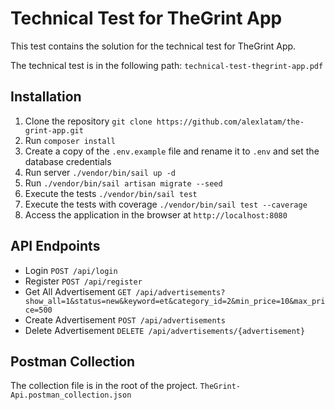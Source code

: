 # Technical Test for TheGrint App
This test contains the solution for the technical test for TheGrint App.

The technical test is in the following path: `technical-test-thegrint-app.pdf`

## Installation
1. Clone the repository `git clone https://github.com/alexlatam/the-grint-app.git`
2. Run `composer install`
3. Create a copy of the `.env.example` file and rename it to `.env` and set the database credentials
4. Run server `./vendor/bin/sail up -d`
5. Run `./vendor/bin/sail artisan migrate --seed`
6. Execute the tests `./vendor/bin/sail test`
7. Execute the tests with coverage `./vendor/bin/sail test --caverage`
8. Access the application in the browser at `http://localhost:8080`

## API Endpoints
- Login `POST /api/login`
- Register `POST /api/register`
- Get All Advertisement `GET /api/advertisements?show_all=1&status=new&keyword=et&category_id=2&min_price=10&max_price=500`
- Create Advertisement `POST /api/advertisements`
- Delete Advertisement `DELETE /api/advertisements/{advertisement}`

## Postman Collection
The collection file is in the root of the project. `TheGrint-Api.postman_collection.json`

